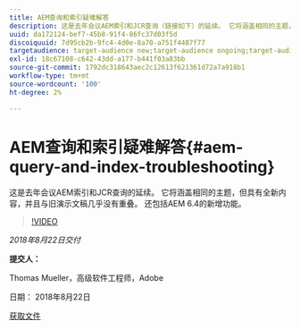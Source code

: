```yaml
---
title: AEM查询和索引疑难解答
description: 这是去年会议AEM索引和JCR查询（链接如下）的延续。 它将涵盖相同的主题，但具有全新内容，并且与旧演示文稿几乎没有重叠。 还包括AEM 6.4的新增功能。
uuid: da172124-bef7-45b8-91f4-86fc37d03f5d
discoiquuid: 7d95cb2b-9fc4-4d0e-8a70-a751f4487f77
targetaudience: target-audience new;target-audience ongoing;target-audience upgrader
exl-id: 18c67108-c642-43dd-a177-b441f03a83bb
source-git-commit: 1792dc318643aec2c12613f621361d72a7a918b1
workflow-type: tm+mt
source-wordcount: '100'
ht-degree: 2%

---
```


# AEM查询和索引疑难解答{#aem-query-and-index-troubleshooting}

这是去年会议AEM索引和JCR查询的延续。 它将涵盖相同的主题，但具有全新内容，并且与旧演示文稿几乎没有重叠。 还包括AEM 6.4的新增功能。

>[!VIDEO](https://video.tv.adobe.com/v/23429/?quality=0)

*2018年8月22日交付*

**提交人：**

Thomas Mueller，高级软件工程师，Adobe

日期： 2018年8月22日

[获取文件](assets/aem-gems-aem-queryandindextroubleshooting-08222018.pdf)
<!--
[Get back to the Overview](https://helpx.adobe.com/experience-manager/kt/eseminars/gems/aem-index.html)
-->
